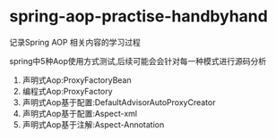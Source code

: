 # spring-aop-practise-handbyhand
记录Spring AOP 相关内容的学习过程

spring中5种Aop使用方式测试,后续可能会会针对每一种模式进行源码分析
1. 声明式Aop:ProxyFactoryBean
2. 编程式Aop:ProxyFactory
3. 声明式Aop基于配置:DefaultAdvisorAutoProxyCreator
4. 声明式Aop基于配置:Aspect-xml
5. 声明式Aop基于注解:Aspect-Annotation
